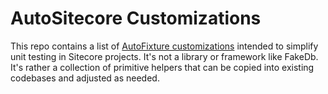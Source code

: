 # AutoSitecore Customizations

This repo contains a list of [AutoFixture customizations](https://autofixture.github.io/docs/fixture-customization/#) intended to simplify unit testing in Sitecore projects. It's not a library or framework like FakeDb. It's rather a collection of primitive helpers that can be copied into existing codebases and adjusted as needed.
